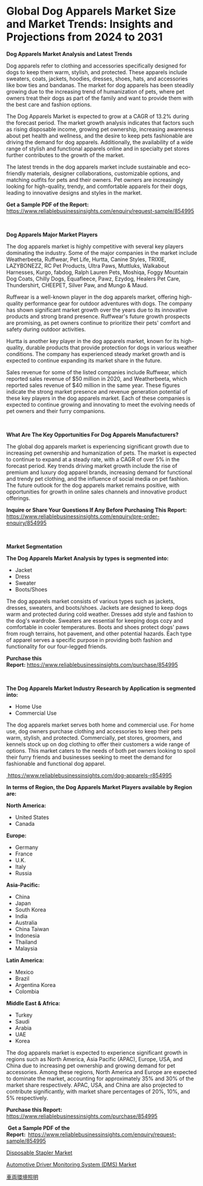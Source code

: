 <p><h1>Global Dog Apparels Market Size and Market Trends: Insights and Projections from 2024 to 2031</h1></p><p><strong>Dog Apparels Market Analysis and Latest Trends</strong></p>
<p><p>Dog apparels refer to clothing and accessories specifically designed for dogs to keep them warm, stylish, and protected. These apparels include sweaters, coats, jackets, hoodies, dresses, shoes, hats, and accessories like bow ties and bandanas. The market for dog apparels has been steadily growing due to the increasing trend of humanization of pets, where pet owners treat their dogs as part of the family and want to provide them with the best care and fashion options.</p><p>The Dog Apparels Market is expected to grow at a CAGR of 13.2% during the forecast period. The market growth analysis indicates that factors such as rising disposable income, growing pet ownership, increasing awareness about pet health and wellness, and the desire to keep pets fashionable are driving the demand for dog apparels. Additionally, the availability of a wide range of stylish and functional apparels online and in specialty pet stores further contributes to the growth of the market.</p><p>The latest trends in the dog apparels market include sustainable and eco-friendly materials, designer collaborations, customizable options, and matching outfits for pets and their owners. Pet owners are increasingly looking for high-quality, trendy, and comfortable apparels for their dogs, leading to innovative designs and styles in the market.</p></p>
<p><strong>Get a Sample PDF of the Report:&nbsp;</strong> <a href="https://www.reliablebusinessinsights.com/enquiry/request-sample/854995">https://www.reliablebusinessinsights.com/enquiry/request-sample/854995</a></p>
<p>&nbsp;</p>
<p><strong>Dog Apparels Major Market Players</strong></p>
<p><p>The dog apparels market is highly competitive with several key players dominating the industry. Some of the major companies in the market include Weatherbeeta, Ruffwear, Pet Life, Hurtta, Canine Styles, TRIXIE, LAZYBONEZZ, RC Pet Products, Ultra Paws, Muttluks, Walkabout Harnesses, Kurgo, fabdog, Ralph Lauren Pets, Moshiqa, Foggy Mountain Dog Coats, Chilly Dogs, Equafleece, Pawz, Ezydog, Healers Pet Care, Thundershirt, CHEEPET, Silver Paw, and Mungo & Maud.</p><p>Ruffwear is a well-known player in the dog apparels market, offering high-quality performance gear for outdoor adventures with dogs. The company has shown significant market growth over the years due to its innovative products and strong brand presence. Ruffwear's future growth prospects are promising, as pet owners continue to prioritize their pets' comfort and safety during outdoor activities.</p><p>Hurtta is another key player in the dog apparels market, known for its high-quality, durable products that provide protection for dogs in various weather conditions. The company has experienced steady market growth and is expected to continue expanding its market share in the future.</p><p>Sales revenue for some of the listed companies include Ruffwear, which reported sales revenue of $50 million in 2020, and Weatherbeeta, which reported sales revenue of $40 million in the same year. These figures indicate the strong market presence and revenue generation potential of these key players in the dog apparels market. Each of these companies is expected to continue growing and innovating to meet the evolving needs of pet owners and their furry companions.</p></p>
<p>&nbsp;</p>
<p><strong>What Are The Key Opportunities For Dog Apparels Manufacturers?</strong></p>
<p><p>The global dog apparels market is experiencing significant growth due to increasing pet ownership and humanization of pets. The market is expected to continue to expand at a steady rate, with a CAGR of over 5% in the forecast period. Key trends driving market growth include the rise of premium and luxury dog apparel brands, increasing demand for functional and trendy pet clothing, and the influence of social media on pet fashion. The future outlook for the dog apparels market remains positive, with opportunities for growth in online sales channels and innovative product offerings.</p></p>
<p><strong>Inquire or Share Your Questions If Any Before Purchasing This Report:</strong> <a href="https://www.reliablebusinessinsights.com/enquiry/pre-order-enquiry/854995">https://www.reliablebusinessinsights.com/enquiry/pre-order-enquiry/854995</a></p>
<p>&nbsp;</p>
<p><strong>Market Segmentation</strong></p>
<p><strong>The Dog Apparels Market Analysis by types is segmented into:</strong></p>
<p><ul><li>Jacket</li><li>Dress</li><li>Sweater</li><li>Boots/Shoes</li></ul></p>
<p><p>The dog apparels market consists of various types such as jackets, dresses, sweaters, and boots/shoes. Jackets are designed to keep dogs warm and protected during cold weather. Dresses add style and fashion to the dog's wardrobe. Sweaters are essential for keeping dogs cozy and comfortable in cooler temperatures. Boots and shoes protect dogs' paws from rough terrains, hot pavement, and other potential hazards. Each type of apparel serves a specific purpose in providing both fashion and functionality for our four-legged friends.</p></p>
<p><strong>Purchase this Report:&nbsp;</strong><a href="https://www.reliablebusinessinsights.com/purchase/854995">https://www.reliablebusinessinsights.com/purchase/854995</a></p>
<p>&nbsp;</p>
<p><strong>The Dog Apparels Market Industry Research by Application is segmented into:</strong></p>
<p><ul><li>Home Use</li><li>Commercial Use</li></ul></p>
<p><p>The dog apparels market serves both home and commercial use. For home use, dog owners purchase clothing and accessories to keep their pets warm, stylish, and protected. Commercially, pet stores, groomers, and kennels stock up on dog clothing to offer their customers a wide range of options. This market caters to the needs of both pet owners looking to spoil their furry friends and businesses seeking to meet the demand for fashionable and functional dog apparel.</p></p>
<p><a href="https://www.reliablebusinessinsights.com/dog-apparels-r854995">&nbsp;https://www.reliablebusinessinsights.com/dog-apparels-r854995</a></p>
<p><strong>In terms of Region, the Dog Apparels Market Players available by Region are:</strong></p>
<p>
    <p> <strong> North America: </strong>
        <ul>
            <li>United States</li>
            <li>Canada</li>
        </ul>
        </p> 
    <p> <strong> Europe: </strong>
        <ul>
            <li>Germany</li>
            <li>France</li>
            <li>U.K.</li>
            <li>Italy</li>
            <li>Russia</li>
        </ul>
        </p> 
    <p> <strong> Asia-Pacific: </strong>
        <ul>
            <li>China</li>
            <li>Japan</li>
            <li>South Korea</li>
            <li>India</li>
            <li>Australia</li>
            <li>China Taiwan</li>
            <li>Indonesia</li>
            <li>Thailand</li>
            <li>Malaysia</li>
        </ul>
        </p> 
    <p> <strong> Latin America: </strong>
        <ul>
            <li>Mexico</li>
            <li>Brazil</li>
            <li>Argentina Korea</li>
            <li>Colombia</li>
        </ul>
        </p> 
    <p> <strong> Middle East & Africa: </strong>
        <ul>
            <li>Turkey</li>
            <li>Saudi</li>
            <li>Arabia</li>
            <li>UAE</li>
            <li>Korea</li>
        </ul>
    </p>
    </p>
<p><p>The dog apparels market is expected to experience significant growth in regions such as North America, Asia Pacific (APAC), Europe, USA, and China due to increasing pet ownership and growing demand for pet accessories. Among these regions, North America and Europe are expected to dominate the market, accounting for approximately 35% and 30% of the market share respectively. APAC, USA, and China are also projected to contribute significantly, with market share percentages of 20%, 10%, and 5% respectively.</p></p>
<p><strong>Purchase this Report: </strong><a href="https://www.reliablebusinessinsights.com/purchase/854995">https://www.reliablebusinessinsights.com/purchase/854995</a></p>
<p>&nbsp;<strong>Get a Sample PDF of the Report:&nbsp;&nbsp;</strong><a href="https://www.reliablebusinessinsights.com/enquiry/request-sample/854995">https://www.reliablebusinessinsights.com/enquiry/request-sample/854995</a></p>
<p><strong></strong></p>
<p><p><a href="https://issuu.com/reportprime-2/docs/disposable-stapler-market-size-2030.pptx">Disposable Stapler Market</a></p><p><a href="https://github.com/salfordkingie/Market-Research-Report-List-1/blob/main/automotive-driver-monitoring-system-dms-market.md">Automotive Driver Monitoring System (DMS) Market</a></p><p><a href="https://github.com/mohamedbakry57/Market-Research-Report-List-5/blob/main/71881686377.md">車両環境照明</a></p></p>